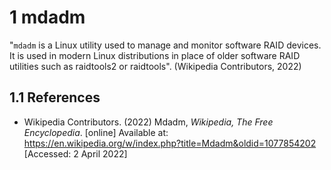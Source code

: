 # 1 mdadm

"`mdadm` is a Linux utility used to manage and monitor software RAID devices. It is used in modern Linux distributions in place of older software RAID utilities such as raidtools2 or raidtools". (Wikipedia Contributors, 2022)

## 1.1 References

- Wikipedia Contributors. (2022) Mdadm, *Wikipedia, The Free Encyclopedia*. [online] Available at: <https://en.wikipedia.org/w/index.php?title=Mdadm&oldid=1077854202> [Accessed: 2 April 2022]

